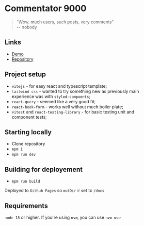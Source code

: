 # Commentator 9000
> "Wow, much users, such posts, very comments"  
> -- nobody

## Links
* [Demo](https://lkatkus.github.io/TechTask-Argyle-2024/)
* [Repository](https://github.com/lkatkus/TechTask-Argyle-2024)

## Project setup
* `vitejs` - for easy react and typescript template;
* `tailwind css` - wanted to try something new as previously main experience was with `styled-compoents`;
* `react-query` - seemed like a very good fit;
* `react-hook-form` - works well without much boiler plate;
* `vitest` and `react-testing-library` - for basic testing unit and component tests;

## Starting locally
* Clone repository
* `npm i`
* `npm run dev`

## Building for deployement
* `npm run build`

Deployed to `Github Pages` so `outDir` ir set to `/docs`
 
## Requirements
`node 18` or higher. If you're using `nvm`, you can use `nvm use`
